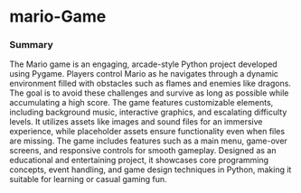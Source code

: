 <h1>
  mario-Game
</h1>
<h3>
  Summary 
</h3>
<p>
  The Mario game is an engaging, arcade-style Python project developed using Pygame. Players control Mario as he navigates through a dynamic environment filled with obstacles such as flames and enemies like dragons. The goal is to avoid these challenges and survive as long as possible while accumulating a high score. The game features customizable elements, including background music, interactive graphics, and escalating difficulty levels. It utilizes assets like images and sound files for an immersive experience, while placeholder assets ensure functionality even when files are missing. The game includes features such as a main menu, game-over screens, and responsive controls for smooth gameplay. Designed as an educational and entertaining project, it showcases core programming concepts, event handling, and game design techniques in Python, making it suitable for learning or casual gaming fun.
</p>
